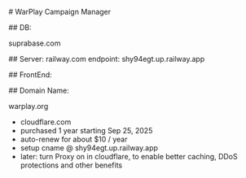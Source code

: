 \# WarPlay Campaign Manager





\## DB:

suprabase.com









\## Server:
railway.com
endpoint: shy94egt.up.railway.app








\## FrontEnd:







\## Domain Name:

warplay.org  

 - cloudflare.com 
 - purchased 1 year starting Sep 25, 2025
 - auto-renew for about $10 / year
 - setup cname @ shy94egt.up.railway.app
 - later: turn Proxy on in cloudflare, to enable better caching, DDoS protections and other benefits
